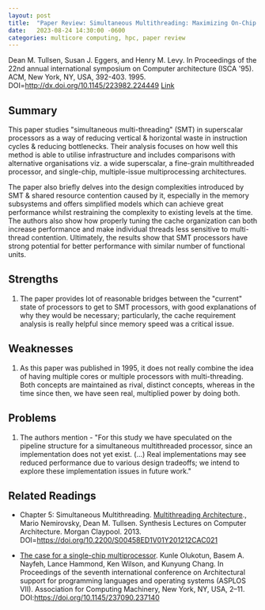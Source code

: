 ```yaml
---
layout: post
title:  "Paper Review: Simultaneous Multithreading: Maximizing On-Chip Parallelism"
date:   2023-08-24 14:30:00 -0600
categories: multicore computing, hpc, paper review
---
```


Dean M. Tullsen, Susan J. Eggers, and Henry M. Levy. In Proceedings of the 22nd annual international symposium on Computer architecture (ISCA '95). ACM, New York, NY, USA, 392-403. 1995. DOI=http://dx.doi.org/10.1145/223982.224449 [Link](https://www.princeton.edu/~rblee/ELE572Papers/SMT_Eggers.pdf)
## Summary

This paper studies "simultaneous multi-threading" (SMT) in superscalar processors as a way of reducing vertical & horizontal waste in instruction cycles & reducing bottlenecks. Their analysis focuses on how well this method is able to utilise infrastructure and includes comparisons with alternative organisations viz. a wide superscalar, a fine-grain multithreaded processor, and single-chip, multiple-issue multiprocessing architectures.

The paper also briefly delves into the design complexities introduced by SMT & shared resource contention caused by it, especially in the memory subsystems and offers simplified models which can achieve great performance whilst restraining the complexity to existing levels at the time. The authors also show how properly tuning the cache organization can both increase performance and make individual threads less sensitive to multi-thread contention. Ultimately, the results show that SMT processors have strong potential for better performance with similar number of functional units.

## Strengths

1. The paper provides lot of reasonable bridges between the "current" state of processors to get to SMT processors, with good explanations of why they would be necessary; particularly, the cache requirement analysis is really helpful since memory speed was a critical issue.

## Weaknesses

1. As this paper was published in 1995, it does not really combine the idea of having multiple cores or multiple processors with multi-threading. Both concepts are maintained as rival, distinct concepts, whereas in the time since then, we have seen real, multiplied power by doing both.

## Problems

1. The authors mention - "For this study we have speculated on the pipeline structure for a simultaneous multithreaded processor, since an implementation does not yet exist. (...) Real implementations may see reduced performance due to various design tradeoffs; we intend to explore these implementation issues in future work." 

## Related Readings
* Chapter 5: Simultaneous Multithreading. [Multithreading Architecture](http://www.morganclaypool.com/doi/pdf/10.2200/S00458ED1V01Y201212CAC021)., Mario Nemirovsky, Dean M. Tullsen. Synthesis Lectures on Computer Architecture. Morgan Claypool. 2013. DOI=https://doi.org/10.2200/S00458ED1V01Y201212CAC021

* [The case for a single-chip multiprocessor](https://www.ece.ucdavis.edu/~akella/270W05/reading/p2-olukotun.pdf). Kunle Olukotun, Basem A. Nayfeh, Lance Hammond, Ken Wilson, and Kunyung Chang. In Proceedings of the seventh international conference on Architectural support for programming languages and operating systems (ASPLOS VII). Association for Computing Machinery, New York, NY, USA, 2–11. DOI:https://doi.org/10.1145/237090.237140
